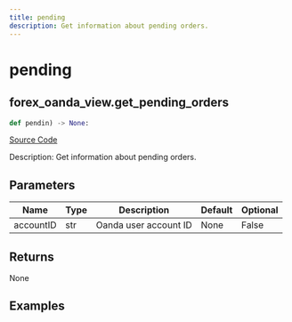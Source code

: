 ```yaml
---
title: pending
description: Get information about pending orders.
---
```

# pending

## forex_oanda_view.get_pending_orders

```python
def pendin) -> None:
```
[Source Code](https://github.com/OpenBB-finance/OpenBBTerminal/tree/main/openbb_terminal/decorators.py#L239)

Description: Get information about pending orders.

## Parameters

| Name | Type | Description | Default | Optional |
| ---- | ---- | ----------- | ------- | -------- |
| accountID | str | Oanda user account ID | None | False |

## Returns

None

## Examples

